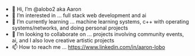 - 👋 Hi, I’m @alobo2 aka Aaron
- 👀 I’m interested in ... full stack web development and ai
- 🌱 I’m currently learning ... machine learning systems, c++ with operating systems/networks, and doing personal projects
- 💞️ I’m looking to collaborate on ... projects involving community events, ai, and I also love creative artistic projects
- 📫 How to reach me ... https://www.linkedin.com/in/aaron-lobo

<!---
alobo2/alobo2 is a ✨ special ✨ repository because its `README.md` (this file) appears on your GitHub profile.
You can click the Preview link to take a look at your changes.
--->
